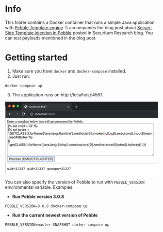 # Info

This folder contains a Docker container that runs a simple Java application with [Pebble Template engine](https://pebbletemplates.io/). It accompanies the blog post about [Server-Side Template Injection in Pebble](https://research.securitum.com/server-side-template-injection-on-the-example-of-pebble/) posted in Securitum Research blog. You can test payloads mentioned in the blog post.

# Getting started

1. Make sure you have `docker` and `docker-compose` installed.
2. Just run:

```
docker-compose up
```

3. The application runs on http://localhost:4567.

![Screenshot](./screenshot.png)


You can also specify the version of Pebble to run with `PEBBLE_VERSION` environmental variable. Examples:

* **Run Pebble version 3.0.8**

```
PEBBLE_VERSION=3.0.8 docker-compose up
```

* **Run the current newest version of Pebble**

```
PEBBLE_VERSION=master-SNAPSHOT docker-compose up
```

